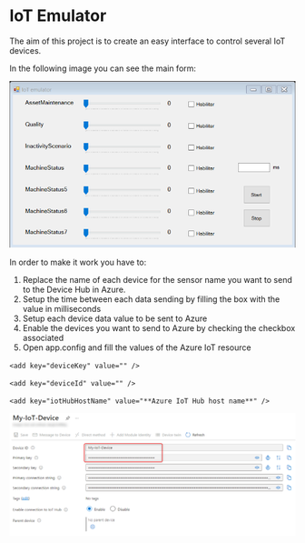 # IoT Emulator

The aim of this project is to create an easy interface to control several IoT devices.

In the following image you can see the main form:


[![Emulator](https://github.com/iD365FOnt/IoTEmulator/blob/master/interface.png "Emulator")](https://github.com/iD365FOnt/IoTEmulator/blob/master/interface.png "Emulator")

In order to make it work you have to:
1. Replace the name of each device for the sensor name you want to send to the Device Hub in Azure.
2. Setup the time between each data sending by filling the box with the value in milliseconds
3. Setup each device data value to be sent to Azure
4. Enable the devices you want to send to Azure by checking the checkbox associated
4. Open app.config and fill the values of the Azure IoT resource

`<add key="deviceKey" value="" />`

`<add key="deviceId" value="" />`

`<add key="iotHubHostName" value="**Azure IoT Hub host name**" />`

[![IoT device](https://github.com/iD365FOnt/IoTEmulator/blob/master/iotdevice.png "IoT device")](https://github.com/iD365FOnt/IoTEmulator/blob/master/iotdevice.png "IoT device")
